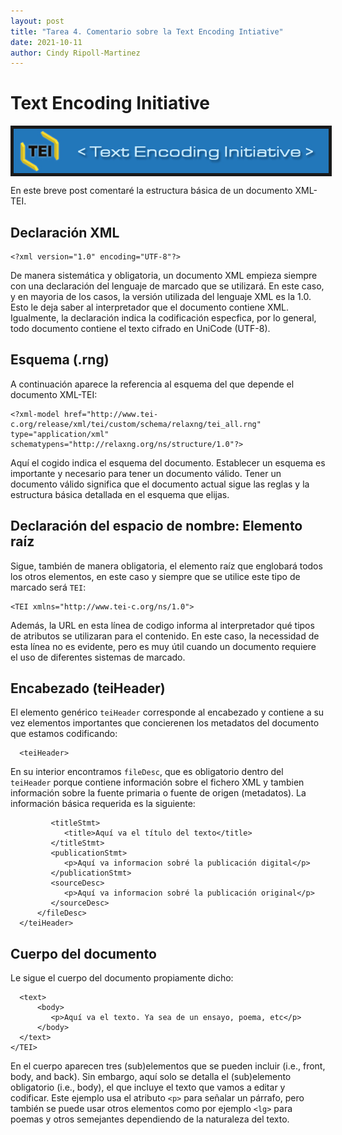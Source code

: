 ```yaml
---
layout: post
title: "Tarea 4. Comentario sobre la Text Encoding Intiative"
date: 2021-10-11
author: Cindy Ripoll-Martinez
---
```


# Text Encoding Initiative 
<img src="/assets/images/img/004.png" align="center" border="5px solid #000000">
<br> 

En este breve post comentaré la estructura básica de un documento XML-TEI. 

## Declaración XML

```
<?xml version="1.0" encoding="UTF-8"?>
```
De manera sistemática y obligatoria, un documento XML empieza siempre con una declaración del lenguaje de marcado que se utilizará. En este caso, y en mayoria de los casos, la versión utilizada del lenguaje XML es la 1.0. Esto le deja saber al interpretador que el documento contiene XML. Igualmente, la declaración indica la codificación especfica, por lo general, todo documento contiene el texto cifrado en UniCode (UTF-8). 

## Esquema (.rng)

A continuación aparece la referencia al esquema del que depende el documento XML-TEI: 

```
<?xml-model href="http://www.tei-c.org/release/xml/tei/custom/schema/relaxng/tei_all.rng" type="application/xml" schematypens="http://relaxng.org/ns/structure/1.0"?>
```

Aquí el cogido indica el esquema del documento. Establecer un esquema es importante y necesario para tener un documento válido. Tener un documento válido significa que el documento actual sigue las reglas y la estructura básica detallada en el esquema que elijas. 

## Declaración del espacio de nombre: Elemento raíz 

Sigue, también de manera obligatoria, el elemento raíz que englobará todos los otros elementos, en este caso y siempre que se utilice este tipo de marcado será `TEI`:

```
<TEI xmlns="http://www.tei-c.org/ns/1.0">
```

Además, la URL en esta línea de codigo informa al interpretador qué tipos de atributos se utilizaran para el contenido. En este caso, la necessidad de esta línea no es evidente, pero es muy útil cuando un documento requiere el uso de diferentes sistemas de marcado.  

## Encabezado (teiHeader) 

El elemento genérico `teiHeader` corresponde al encabezado y contiene a su vez elementos importantes que concierenen los metadatos del documento que estamos codificando:

```
  <teiHeader>
```

En su interior encontramos `fileDesc`, que es obligatorio dentro del `teiHeader` porque contiene información sobre el fichero XML y tambien información sobre la fuente primaria o fuente de origen (metadatos). La información básica requerida es la siguiente:

```
         <titleStmt>
            <title>Aquí va el título del texto</title>
         </titleStmt>
         <publicationStmt>
            <p>Aquí va informacion sobré la publicación digital</p>
         </publicationStmt>
         <sourceDesc>
            <p>Aquí va informacion sobré la publicación original</p>
         </sourceDesc>
      </fileDesc>
  </teiHeader>
```

## Cuerpo del documento 

Le sigue el cuerpo del documento propiamente dicho: 

```
  <text>
      <body>
         <p>Aquí va el texto. Ya sea de un ensayo, poema, etc</p>
      </body>
  </text>
</TEI>
```
En el cuerpo aparecen tres (sub)elementos que se pueden incluir (i.e., front, body, and back). Sin embargo, aquí solo se detalla el (sub)elemento obligatorio (i.e., body), el que incluye el texto que vamos a editar y codificar. Este ejemplo usa el atributo `<p>` para señalar un párrafo, pero también se puede usar otros elementos como por ejemplo `<lg>` para poemas y otros semejantes dependiendo de la naturaleza del texto. 
